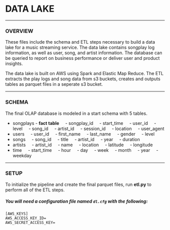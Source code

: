 # DATA LAKE
___
### OVERVIEW 
These files include the schema and ETL steps necessary to build a data lake for a music streaming service. The data lake contains songplay log information, as well as user, song, and artist information. The database can be queried to report on business performance or deliver user and product insights.  

The data lake is built on AWS using Spark and Elastic Map Reduce. The ETL extracts the play logs and song data from s3 buckets, creates and outputs tables as parquet files in a seperate s3 bucket.  
___
### SCHEMA
The final OLAP database is modeled in a start schema with 5 tables.  
* songplays - **fact table**
    - songplay_id
    - start_time
    - user_id
    - level
    - song_id
    - artist_id
    - session_id
    - location
    - user_agent
* users
    - user_id
    - first_name 
    - last_name 
    - gender
    - level
* songs
    - song_id
    - title
    - artist_id 
    - year 
    - duration
* artists
    - artist_id 
    - name
    - location
    - latitude 
    - longitude
* time
    - start_time 
    - hour
    - day 
    - week 
    - month 
    - year 
    - weekday  
___
### SETUP
To initialize the pipeline and create the final parquet files, run **etl.py** to perform all of the ETL steps.
##### You will need a configuration file named ```dl.cfg``` with the following:
```
[AWS_KEYS]
AWS_ACCESS_KEY_ID=
AWS_SECRET_ACCESS_KEY=

```  